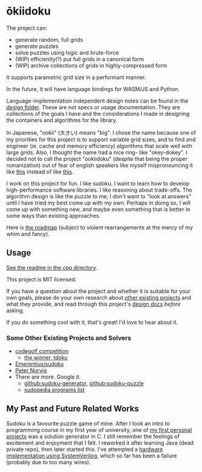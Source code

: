 # ōkiidoku

The project can:

- generate random, full grids
- generate puzzles
- solve puzzles using logic and brute-force
- (WIP) efficiently(?) put full grids in a canonical form
- (WIP) archive collections of grids in highly-compressed form

It supports parametric grid size in a performant manner.

In the future, it will have language bindings for WASM/JS and Python.

Language-implementation independent design notes can be found in the [design folder](./writings/design/). These are not specs or usage documentation. They are collections of the goals I have and the considerations I made in designing the containers and algorithms for the library.

In Japanese, "ookii" (大きい) means "big". I chose the name because one of my priorities for this project is to support variable grid sizes, and to find and engineer (ie. cache and memory efficiency) algorithms that scale well with large grids. Also, I thought the name had a nice ring- like "okey-dokey". I decided not to call the project "ookiidoku" (despite that being the proper romanization) out of fear of english speakers like myself mispronouncing it like [this](https://en.wikipedia.org/wiki/Close_back_rounded_vowel) instead of like [this](https://en.wikipedia.org/wiki/Mid_back_rounded_vowel).

I work on this project for fun. I like sudoku. I want to learn how to develop high-performance software libraries. I like reasoning about trade-offs. The algorithm design is like the puzzle to me; I don't want to "look at answers" until I have tried my best come up with my own. Perhaps in doing so, I will come up with something new, and maybe even something that is better in some ways than existing approaches.

Here is [the roadmap](./cpp/TODO.md) (subject to violent rearrangements at the mercy of my whim and fancy).

## Usage

[See the readme in the cpp directory](./cpp/readme.md).

This project is MIT licensed.

If you have a question about the project and whether it is suitable for your own goals, please do your own research about [other existing projects](#other-existing-projects-and-solvers) and what they provide, and read through this project's [design docs](./writings/design/) _before_ asking.

If you do something cool with it, that's great! I'd love to hear about it.

### Some Other Existing Projects and Solvers

- [codegolf competition](https://codegolf.stackexchange.com/questions/190727/the-fastest-sudoku-solver)
  - [the winner, tdoku](https://t-dillon.github.io/tdoku/)
- [Emerentius/sudoku](https://github.com/Emerentius/sudoku)
- [Peter Norvig](https://norvig.com/sudoku.html)
- There are more. Google it.
  - [github:sudoku-generator](https://github.com/topics/sudoku-generator), [github:sudoku-puzzle](https://github.com/topics/sudoku-puzzle)
  - [sudopedia programs list](http://sudopedia.enjoysudoku.com/Sudoku_Programs.html)

## My Past and Future Related Works

Sudoku is a favourite puzzle game of mine. After I took an intro to programming course in my first year of university, one of [my first personal projects](https://github.com/david-fong/my-first-projects) was a solution generator in C. I still remember the feelings of excitement and enjoyment that I felt. I reworked it after learning Java (dead private repo), then later started this. I've attempted a [hardware implementation using SystemVerilog](https://github.com/david-fong/Sudoku-SV), which so far has been a failure (probably due to too many wires).
